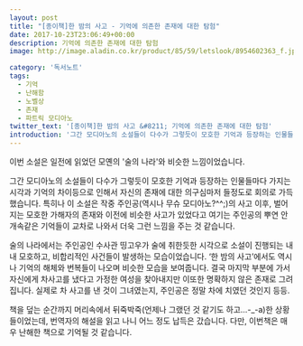 ```yaml
---
layout: post
title: "[종이책]한 밤의 사고 - 기억에 의존한 존재에 대한 탐험"
date: 2017-10-23T23:06:49+00:00
description: 기억에 의존한 존재에 대한 탐험
image: http://image.aladin.co.kr/product/85/59/letslook/8954602363_f.jpg

category: '독서노트'  
tags: 
  - 기억
  - 난해함
  - 노벨상
  - 존재
  - 파트릭 모디아노
twitter_text: '[종이책]한 밤의 사고 &#8211; 기억에 의존한 존재에 대한 탐험'
introduction: '그간 모디아노의 소설들이 다수가 그렇듯이 모호한 기억과 등장하는 인물들마다 가지는 시각과 기억의 차이등으로 인해서 자신의 존재에 대한 의구심마저 들정도로 회의로 가득했습니다.'
---
```


이번 소설은 일전에 읽었던 모옌의 '술의 나라'와 비슷한 느낌이었습니다. 

그간 모디아노의 소설들이 다수가 그렇듯이 모호한 기억과 등장하는 인물들마다 가지는 시각과 기억의 차이등으로 인해서 자신의 존재에 대한 의구심마저 들정도로 회의로 가득했습니다. 특히나 이 소설은 작중 주인공(역시나 무슈 모디아노?^^;)의 사고 이후, 벌어지는 모호한 가해자의 존재와 이전에 비슷한 사고가 있었다고 여기는 주인공의 뿌연 안개속같은 기억들이 교차로 나와서 더욱 그런 느낌을 주는 것 같습니다.

술의 나라에서는 주인공인 수사관 띵고우가 술에 취한듯한 시각으로 소설이 진행되는 내내 모호하고, 비합리적인 사건들이 발생하는 모습이었습니다. &#8216;한 밤의 사고&#8217;에서도 역시나 기억의 해체와 번복들이 나오며 비슷한 모습을 보여줍니다. 결국 마지막 부분에 가서 자신에게 차사고를 냈다고 가정한 여성을 찾아내지만 이또한 명확하지 않은 존재로 그려집니다. 실제로 차 사고를 낸 것이 그녀였는지, 주인공은 정말 차에 치였던 것인지 등등.

책을 덮는 순간까지 머리속에서 뒤죽박죽(언제나 그랬던 것 같기도 하고&#8230;-_-a)한 상황들이었는데, 번역자의 해설을 읽고 나니 어느 정도 납득은 갔습니다. 다만, 이번책은 매우 난해한 책으로 기억될 것 같습니다.